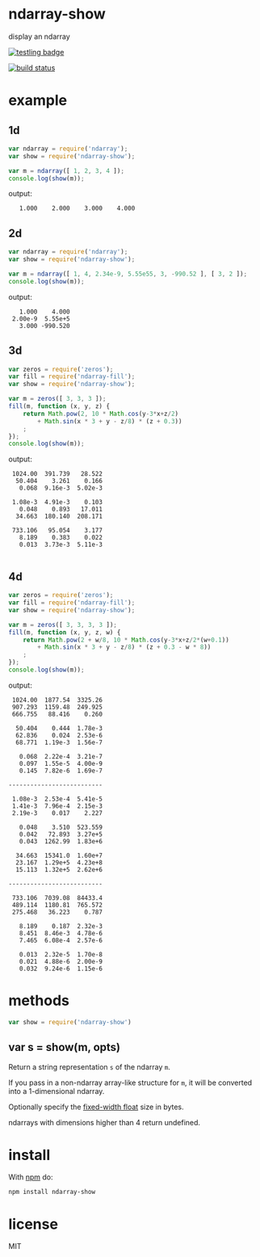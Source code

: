 # ndarray-show

display an ndarray

[![testling badge](https://ci.testling.com/scijs/ndarray-show.png)](https://ci.testling.com/scijs/ndarray-show)

[![build status](https://secure.travis-ci.org/scijs/ndarray-show.png)](http://travis-ci.org/scijs/ndarray-show)

# example

## 1d

``` js
var ndarray = require('ndarray');
var show = require('ndarray-show');

var m = ndarray([ 1, 2, 3, 4 ]);
console.log(show(m));
```

output:

```
   1.000    2.000    3.000    4.000
```

## 2d

``` js
var ndarray = require('ndarray');
var show = require('ndarray-show');

var m = ndarray([ 1, 4, 2.34e-9, 5.55e55, 3, -990.52 ], [ 3, 2 ]);
console.log(show(m));
```

output:

```
   1.000    4.000
 2.00e-9  5.55e+5
   3.000 -990.520
```

## 3d

``` js
var zeros = require('zeros');
var fill = require('ndarray-fill');
var show = require('ndarray-show');

var m = zeros([ 3, 3, 3 ]);
fill(m, function (x, y, z) {
    return Math.pow(2, 10 * Math.cos(y-3*x+z/2)
        + Math.sin(x * 3 + y - z/8) * (z + 0.3))
    ;
});
console.log(show(m));
```

output:

```
 1024.00  391.739   28.522
  50.404    3.261    0.166
   0.068  9.16e-3  5.02e-3

 1.08e-3  4.91e-3    0.103
   0.048    0.893   17.011
  34.663  180.140  208.171

 733.106   95.054    3.177
   8.189    0.383    0.022
   0.013  3.73e-3  5.11e-3


```

## 4d

``` js
var zeros = require('zeros');
var fill = require('ndarray-fill');
var show = require('ndarray-show');

var m = zeros([ 3, 3, 3, 3 ]);
fill(m, function (x, y, z, w) {
    return Math.pow(2 + w/8, 10 * Math.cos(y-3*x+z/2*(w+0.1))
        + Math.sin(x * 3 + y - z/8) * (z + 0.3 - w * 8))
    ;
});
console.log(show(m));
```

output:

```
 1024.00  1877.54  3325.26
 907.293  1159.48  249.925
 666.755   88.416    0.260

  50.404    0.444  1.78e-3
  62.836    0.024  2.53e-6
  68.771  1.19e-3  1.56e-7

   0.068  2.22e-4  3.21e-7
   0.097  1.55e-5  4.00e-9
   0.145  7.82e-6  1.69e-7

--------------------------

 1.08e-3  2.53e-4  5.41e-5
 1.41e-3  7.96e-4  2.15e-3
 2.19e-3    0.017    2.227

   0.048    3.510  523.559
   0.042   72.893  3.27e+5
   0.043  1262.99  1.83e+6

  34.663  15341.0  1.60e+7
  23.167  1.29e+5  4.23e+8
  15.113  1.32e+5  2.62e+6

--------------------------

 733.106  7039.08  84433.4
 489.114  1180.81  765.572
 275.468   36.223    0.787

   8.189    0.187  2.32e-3
   8.451  8.46e-3  4.78e-6
   7.465  6.08e-4  2.57e-6

   0.013  2.32e-5  1.70e-8
   0.021  4.88e-6  2.00e-9
   0.032  9.24e-6  1.15e-6
```

# methods

``` js
var show = require('ndarray-show')
```

## var s = show(m, opts)

Return a string representation `s` of the ndarray `m`.

If you pass in a non-ndarray array-like structure for `m`, it will be converted
into a 1-dimensional ndarray.

Optionally specify the
[fixed-width float](https://npmjs.org/package/fixed-width-float)
size in bytes.

ndarrays with dimensions higher than 4 return undefined.

# install

With [npm](https://npmjs.org) do:

```
npm install ndarray-show
```

# license

MIT
